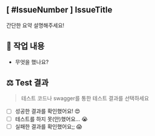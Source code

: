 ## [ #IssueNumber ] IssueTitle

간단한 요약 설명해주세요!

## 🔎 작업 내용

- 무엇을 했나요?

## ⚖ Test 결과
> 테스트 코드나 swagger를 통한 테스트 결과를 선택하세요

- [ ] 성공한 결과를 확인했어요! 😍
- [ ] 테스트를 하지 못(안)했어요... 😭
- [ ] 실패한 결과를 확인했어요;; 😱
